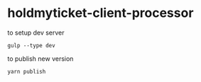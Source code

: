 # holdmyticket-client-processor

to setup dev server

```
gulp --type dev
```

to publish new version

```
yarn publish
```
